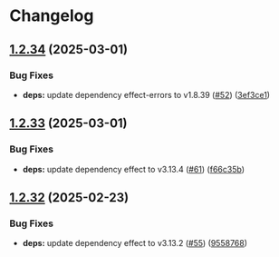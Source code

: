 # Changelog

## [1.2.34](https://github.com/jpb06/ts-paths-resolver/compare/v1.2.33...v1.2.34) (2025-03-01)


### Bug Fixes

* **deps:** update dependency effect-errors to v1.8.39 ([#52](https://github.com/jpb06/ts-paths-resolver/issues/52)) ([3ef3ce1](https://github.com/jpb06/ts-paths-resolver/commit/3ef3ce117f6d1034d74f0cc8aef0f453fcd08541))

## [1.2.33](https://github.com/jpb06/ts-paths-resolver/compare/v1.2.32...v1.2.33) (2025-03-01)


### Bug Fixes

* **deps:** update dependency effect to v3.13.4 ([#61](https://github.com/jpb06/ts-paths-resolver/issues/61)) ([f66c35b](https://github.com/jpb06/ts-paths-resolver/commit/f66c35baa6c4ea6914d54d1931408c6af6a846ad))

## [1.2.32](https://github.com/jpb06/ts-paths-resolver/compare/v1.2.31...v1.2.32) (2025-02-23)


### Bug Fixes

* **deps:** update dependency effect to v3.13.2 ([#55](https://github.com/jpb06/ts-paths-resolver/issues/55)) ([9558768](https://github.com/jpb06/ts-paths-resolver/commit/955876849bd14dd9ae9ed21fdd5be028366efcbf))
